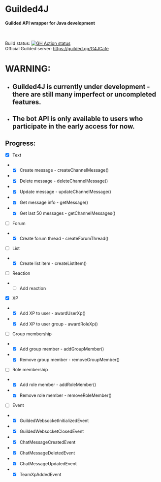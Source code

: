 # Guilded4J
#### Guilded API wrapper for Java development
<br>

Build status: [![GH Action status](https://github.com/MCUmbrella/Guilded4J/actions/workflows/maven.yml/badge.svg?branch=master)](https://github.com/MCUmbrella/Guilded4J/actions/workflows/maven.yml)<br>
Official Guilded server: https://guilded.gg/G4JCafe
# WARNING:
- ## Guilded4J is currently under development - there are still many imperfect or uncompleted features.
- ## The bot API is only available to users who participate in the early access for now.

## Progress:

- [x] Text
- - [x] Create message - createChannelMessage()
- - [x] Delete message - deleteChannelMessage()
- - [x] Update message - updateChannelMessage()
- - [x] Get message info - getMessage()
- - [x] Get last 50 messages - getChannelMessages()
- [ ] Forum
- - [x] Create forum thread - createForumThread()
- [ ] List
- - [x] Create list item - createListItem()
- [ ] Reaction
- - [ ] Add reaction
- [x] XP
- - [x] Add XP to user - awardUserXp()
- - [x] Add XP to user group - awardRoleXp()
- [ ] Group membership
- - [x] Add group member - addGroupMember()
- - [x] Remove group member - removeGroupMember()
- [ ] Role membership
- - [x] Add role member - addRoleMember()
- - [x] Remove role member - removeRoleMember()
- [ ] Event
- - [x] GuildedWebsocketInitializedEvent
- - [x] GuildedWebsocketClosedEvent
- - [x] ChatMessageCreatedEvent
- - [x] ChatMessageDeletedEvent
- - [x] ChatMessageUpdatedEvent
- - [x] TeamXpAddedEvent
